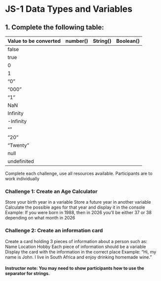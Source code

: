 # JS-1 Data Types and Variables

## 1. Complete the following table:

| Value to be converted | number() | String() | Boolean() |
|-----------------------|----------|----------|-----------|
| false                 |          |          |           |
| true                  |          |          |           |
| 0                     |          |          |           |
| 1                     |          |          |           |
| “0”                   |          |          |           |
| “000”                 |          |          |           |
| “1”                   |          |          |           |
| NaN                   |          |          |           |
| Infinity              |          |          |           |
| -Infinity             |          |          |           |
| “”                    |          |          |           |
| “20”                  |          |          |           |
| “Twenty”              |          |          |           |
| null                  |          |          |           |
| undefinited           |          |          |           |

Complete each challenge, use all resources available. 
Participants are to work individually

### Challenge 1: Create an Age Calculator

Store your birth year in a variable
Store a future year in another variable 
Calculate the possible ages for that year and display it in the console 
Example: If you were born in 1988, then in 2026 you’ll be either 37 or 38 depending on what month in 2026



### Challenge 2: Create an information card

Create a card holding 3 pieces of information about a person such as:
Name
Location
Hobby
Each piece of information should be a variable
Display the card with the information in the correct place
Example: “Hi, my name is John. I live in South Africa and enjoy drinking homemade wine.”

#### Instructor note: You may need to show participants how to use the separator for strings. 
